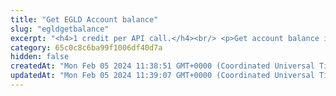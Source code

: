 ```yaml
---
title: "Get EGLD Account balance"
slug: "egldgetbalance"
excerpt: "<h4>1 credit per API call.</h4><br/> <p>Get account balance in EGLD.</p>"
category: 65c0c8c6ba99f1006df40d7a
hidden: false
createdAt: "Mon Feb 05 2024 11:38:51 GMT+0000 (Coordinated Universal Time)"
updatedAt: "Mon Feb 05 2024 11:39:07 GMT+0000 (Coordinated Universal Time)"
---
```

